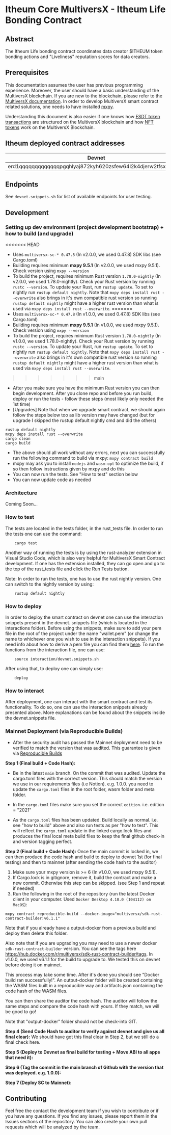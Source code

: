 # Itheum Core MultiversX - Itheum Life Bonding Contract

## Abstract

The Itheum Life bonding contract coordinates data creator $ITHEUM token bonding actions and "Liveliness" reputation scores for data creators.

## Prerequisites

This documentation assumes the user has previous programming experience. Moreover, the user should have a basic understanding of the MultiversX blockchain. If you are new to the blockchain, please refer to the [MultiversX documentation](https://docs.multiversx.com/). In order to develop MultiversX smart contract related solutions, one needs to have installed [mxpy](https://docs.multiversx.com/sdk-and-tools/sdk-py/installing-mxpy).

Understanding this document is also easier if one knows how [ESDT token transactions](https://docs.multiversx.com/developers/esdt-tokens/#transfers-to-a-smart-contract) are structured on the MultiversX blockchain and how [NFT tokens](https://docs.multiversx.com/tokens/nft-tokens/) work on the MultiversX Blockchain.

## Itheum deployed contract addresses

| Devnet                                                         | Mainnet                                                        |
| -------------------------------------------------------------- | -------------------------------------------------------------- |
| erd1qqqqqqqqqqqqqpgqhlyaj872kyh620zsfew64l2k4djerw2tfsxsmrxlan | erd1qqqqqqqqqqqqqpgq9yfa4vcmtmn55z0e5n84zphf2uuuxxw9c77qgqqwkn |

## Endpoints

See `devnet.snippets.sh` for list of available endpoints for user testing.

## Development

### Setting up dev environment (project development bootstrap) + how to build (and upgrade)

<<<<<<< HEAD
- Uses `multiversx-sc-* 0.47.5` (In v2.0.0, we used 0.47.8) SDK libs (see Cargo.toml)
- Building requires minimum **mxpy 9.5.1** (In v2.0.0, we used mxpy 9.5.1). Check version using `mxpy --version`
- To build the project, requires minimum Rust version `1.78.0-nightly` (In v2.0.0, we used 1.78.0-nightly). Check your Rust version by running `rustc --version`. To update your Rust, run `rustup update`. To set to nightly run `rustup default nightly`. Note that `mxpy deps install rust --overwrite` also brings in it's own compatible rust version so running `rustup default nightly` might have a higher rust version than what is used via `mxpy deps install rust --overwrite`.
=======
- Uses `multiversx-sc-* 0.47.8` (In v1.0.0, we used 0.47.8) SDK libs (see Cargo.toml)
- Building requires minimum **mxpy 9.5.1** (In v1.0.0, we used mxpy 9.5.1). Check version using `mxpy --version`
- To build the project, requires minimum Rust version `1.78.0-nightly` (In v1.0.0, we used 1.78.0-nightly). Check your Rust version by running `rustc --version`. To update your Rust, run `rustup update`. To set to nightly run `rustup default nightly`. Note that `mxpy deps install rust --overwrite` also brings in it's own compatible rust version so running `rustup default nightly` might have a higher rust version than what is used via `mxpy deps install rust --overwrite`.
>>>>>>> main
- After you make sure you have the minimum Rust version you can then begin development. After you clone repo and before you run build, deploy or run the tests - follow these steps (most likely only needed the 1st time)
- [Upgrades] Note that when we upgrade smart contract, we should again follow the steps below too as lib version may have changed (but for upgrade I skipped the rustup default nightly cmd and did the others)

```
rustup default nightly
mxpy deps install rust --overwrite
cargo clean
cargo build
```

- The above should all work without any errors, next you can successfully run the following command to build via mxpy: `mxpy contract build`
- mxpy may ask you to install `nodejs` and `wasm-opt` to optimize the build, if so then follow instructions given by mxpy and do this
- You can now run the tests. See "How to test" section below
- You can now update code as needed

### Architecture

Coming Soon...

### How to test

The tests are located in the tests folder, in the rust_tests file. In order to run the tests one can use the command:

```shell
    cargo test
```

Another way of running the tests is by using the rust-analyzer extension in Visual Studio Code, which is also very helpful for MultiversX Smart Contract development. If one has the extension installed, they can go open and go to the top of the rust_tests file and click the Run Tests button.

Note: In order to run the tests, one has to use the rust nightly version. One can switch to the nightly version by using:

```shell
    rustup default nightly
```

### How to deploy

In order to deploy the smart contract on devnet one can use the interaction snippets present in the devnet. snippets file (which is located in the interactions folder). Before using the snippets, make sure to add your pem file in the root of the project under the name "wallet.pem" (or change the name to whichever one you wish to use in the interaction snippets). If you need info about how to derive a pem file you can find them [here](https://docs.multiversx.com/sdk-and-tools/sdk-py/deriving-the-wallet-pem-file/). To run the functions from the interaction file, one can use:

```shell
    source interaction/devnet.snippets.sh
```

After using that, to deploy one can simply use:

```shell
    deploy
```

### How to interact

After deployment, one can interact with the smart contract and test its functionality. To do so, one can use the interaction snippets already presented above. More explanations can be found about the snippets inside the devnet.snippets file.

### Mainnet Deployment (via Reproducible Builds)

- After the security audit has passed the Mainnet deployment need to be verified to match the version that was audited. This guarantee is given via [Reproducible Builds](https://docs.multiversx.com/developers/reproducible-contract-builds/#how-to-run-a-reproducible-build-using-mxpy)

**Step 1 (Final build + Code Hash):**

- Be in the latest `main` branch. On the commit that was audited. Update the cargo.toml files with the correct version. This should match the version we use in our requirements files (i.e Notion). e.g. 1.0.0. you need to update the `cargo.toml` files in the root folder, wasm folder and meta folder.

- In the `cargo.toml` files make sure you set the correct `edition`. i.e. edition = "2021"

- As the `cargo.toml` files has been updated. Build locally as normal. i.e. see "how to build" above and also run tests as per "how to test". This will reflect the `cargo.toml` update in the linked cargo.lock files and produces the final local meta build files to keep the final github check-in and version tagging perfect.

**Step 2 (Final build + Code Hash):**
Once the main commit is locked in, we can then produce the code hash and build to deploy to devnet 1st (for final testing) and then to mainnet (after sending the code hash to the auditor)

1. Make sure your mxpy version is >= 6 (In v1.0.0, we used mxpy 9.5.1).
2. If Cargo.lock is in gitignore, remove it, build the contract and make a new commit. Otherwise this step can be skipped. (see Step 1 and repeat if needed)
3. Run the following in the root of the repository (run the latest Docker client in your computer. Used `Docker Desktop 4.18.0 (104112) on MacOS`):

`mxpy contract reproducible-build --docker-image="multiversx/sdk-rust-contract-builder:v6.1.1"`

Note that if you already have a output-docker from a previous build and deploy then delete this folder.

Also note that if you are upgrading you may need to use a newer docker `sdk-rust-contract-builder` version. You can see the tags here https://hub.docker.com/r/multiversx/sdk-rust-contract-builder/tags. In v1.0.0, we used v6.1.1 for the build to upgrade to. We tested this on devnet before doing it on mainnet.

This process may take some time. After it's done you should see "Docker build ran successfully!". An output-docker folder will be created containing the WASM files built in a reproducible way and artifacts.json containing the code hash of the WASM files.

You can then share the auditor the code hash. The auditor will follow the same steps and compare the code hash with yours. If they match, we will be good to go!

Note that "output-docker" folder should not be check-into GIT.

**Step 4 (Send Code Hash to auditor to verify against devnet and give us all final clear):**
We should have got this final clear in Step 2, but we still do a final check here.

**Step 5 (Deploy to Devnet as final build for testing + Move ABI to all apps that need it):**

**Step 6 (Tag the commit in the main branch of Github with the version that was deployed. e.g. 1.0.0):**

**Step 7 (Deploy SC to Mainnet):**

## Contributing

Feel free the contact the development team if you wish to contribute or if you have any questions. If you find any issues, please report them in the Issues sections of the repository. You can also create your own pull requests which will be analyzed by the team.
